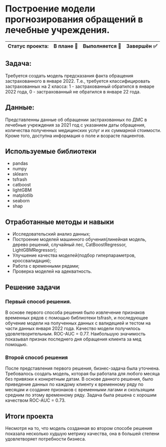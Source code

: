 # Построение модели прогнозирования обращений в лечебные учреждения.

Статус проекта: | В плане :black_square_button: | Выполняется :black_square_button: | Завершён :white_check_mark: | 
:------------ | :-------------| :-------------| :-------------

## Задача:

Требуется создать модель предсказания факта обращения застрахованного в январе 2022. Т.е., требуется классифицировать застрахованных на 2 класса: 1 - застрахованный обратился в январе 2022 года, 0 - застрахованный не обратился в январе 22 года.

## Данные:

Представленны данные об обращении застрахованных по ДМС в лечебные учреждения за 2021 год с указанием даты обращения, количества полученных медицинских услуг и их суммарной стоимости. Кроме того, доступна информация о поле и возрасте пациентов.

## Используемые библиотеки
- pandas
- numpy
- sklearn
- tsfrash
- catboost
- lightGBM
- matplotlib
- seaborn
- shap

## Отработанные методы и навыки
- Исследовательский анализ данных;
- Построение моделей машинного обучения(линейная модель, дерево решений, случайный лес, CatBoostRegressor, LightGBMRegressor);
- Улучшение качества моделей(подбор гиперпараметров, кроссвалидация);
- Работа с временными рядами;
- Проверка моделей на адекватность.

## Решение задачи

### Первый способ решения.

В основе первого способа решения было извлечение признаков временных рядов с помощью библиотеки tsfrash, и последующее обучение модели на полученных данных с валидецией и тестом на части данных января 2022 года. Качество модели получилось удовлетворительным. ROC-AUC = 0.77. Наибольшую значимость показывал признак последнего дня обращения клиента за мед помощью.

### Второй способ решения

После представления первого решения, бизнес-задача была уточнена. Требовалось создать модель, которая бы работала для любого месяца без привязки к конкретным датам. В основе данного решения, было приведение данных по каждому клиенту к временному ряду по месяцам и создание признаков с временными лагами и скользящим средним по этому временному ряду. Задача была решена с хорошим качеством ROC-AUC = 0.73.

## Итоги проекта

Несмотря на то, что модель созданная во втором способе решения показала несколько худшую метрику качества, она в большей степени удовлетворяет потребности бизнеса. 
